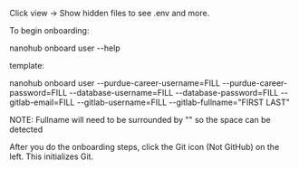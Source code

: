 Click view -> Show hidden files to see .env and more.

To begin onboarding:

nanohub onboard user --help


template:

nanohub onboard user --purdue-career-username=FILL --purdue-career-password=FILL --database-username=FILL --database-password=FILL --gitlab-email=FILL --gitlab-username=FILL --gitlab-fullname="FIRST LAST"

NOTE:
Fullname will need to be surrounded by "" so the space can be detected

After you do the onboarding steps, click the Git icon (Not GitHub) on the left. This initializes Git.